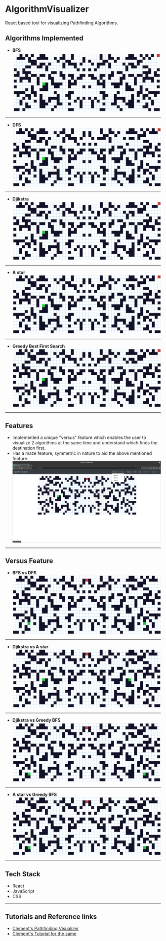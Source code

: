 # AlgorithmVisualizer
React based tool for visualizing Pathfinding Algorithms. 

## Algorithms Implemented
* **BFS**
![BFS](Working/BFS.gif)

---

* **DFS**
![DFS](Working/DFS.gif)

---

* **Djikstra**
![Djikstra](Working/DJikstra.gif)

---

* **A star**
![A*](Working/Astar.gif)

---

* **Greedy Best First Search**
![Greedy BFS](Working/GBFS.gif)

---


## Features
* Implemented a unique "versus" feature which enables the user to visualize 2 algorithms at the same time and understand which finds the destination first.
* Has a maze feature, symmetric in nature to aid the above mentioned feature.
![Maze Feature](Working/MazeFeature.png)

---

## Versus Feature
* **BFS vs DFS**
![Demo](Working/BFSvsDFS.gif)

---

* **Djikstra vs A star**
![Demo](Working/DJvsAstar.gif)

---

* **Djikstra vs Greedy BFS**
![Demo](Working/DJvsGBFS.gif)

---

* **A star vs Greedy BFS**
![Demo](Working/AstarvsGBFS.gif)

---



## Tech Stack
* React
* JavaScript
* CSS

---

## Tutorials and Reference links
* [Clement's Pathfinding Visualizer](https://clementmihailescu.github.io/Pathfinding-Visualizer/)
* [Clement's Tutorial for the same](https://www.youtube.com/watch?v=msttfIHHkak)
